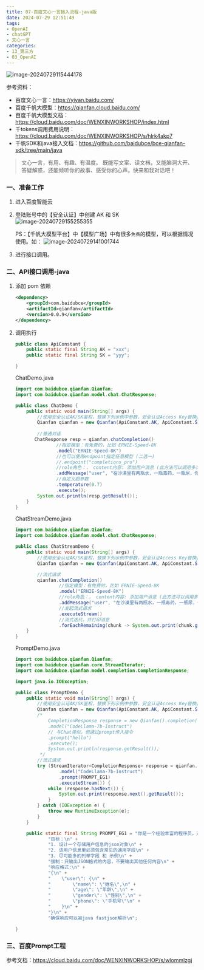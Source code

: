 ```yaml
---
title: 07-百度文心一言接入流程-java版
date: 2024-07-29 12:51:49
tags:
- OpenAI
- chatGPT
- 文心一言
categories: 
- 13_第三方
- 03_OpenAI
---
```


![image-20240729115444178](https://jy-imgs.oss-cn-beijing.aliyuncs.com/img/20240729115539.png)

参考资料：

* 百度文心一言：https://yiyan.baidu.com/
* 百度千帆大模型：https://qianfan.cloud.baidu.com/
* 百度千帆大模型文档：https://cloud.baidu.com/doc/WENXINWORKSHOP/index.html
* 千tokens调用费用说明：https://cloud.baidu.com/doc/WENXINWORKSHOP/s/hlrk4akp7
* 千帆SDK和java接入文档：https://github.com/baidubce/bce-qianfan-sdk/tree/main/java

> 文心一言，有用、有趣、有温度。
> 既能写文案、读文档，又能脑洞大开、答疑解惑，还能倾听你的故事、感受你的心声。快来和我对话吧！

### 一、准备工作

1. 进入百度智能云

2. 登陆账号中的【安全认证】中创建 AK 和 SK
   ![image-20240729155255355](https://jy-imgs.oss-cn-beijing.aliyuncs.com/img/20240729155256.png)

   PS：【千帆大模型平台】中【模型广场】中有很多`免费`的模型，可以根据情况使用。如：
   ![image-20240729141001744](https://jy-imgs.oss-cn-beijing.aliyuncs.com/img/20240729141003.png)

3. 进行接口调用。



### 二、API接口调用-java

1. 添加 pom 依赖

   ```xml
   <dependency>
       <groupId>com.baidubce</groupId>
       <artifactId>qianfan</artifactId>
       <version>0.0.9</version>
   </dependency>
   ```

   

2. 调用执行

   ```java
   public class ApiConstant {
       public static final String AK = "xxx";
       public static final String SK = "yyy";
   
   }
   ```

   ChatDemo.java

   ```java
   import com.baidubce.qianfan.Qianfan;
   import com.baidubce.qianfan.model.chat.ChatResponse;
   
   public class ChatDemo {
       public static void main(String[] args) {
           //使用安全认证AK/SK鉴权，替换下列示例中参数，安全认证Access Key替换your_iam_ak，Secret Key替换your_iam_sk
           Qianfan qianfan = new Qianfan(ApiConstant.AK, ApiConstant.SK);
           
           //普通对话
          ChatResponse resp = qianfan.chatCompletion()
                  //指定模型：有免费的，比如 ERNIE-Speed-8K
                  .model("ERNIE-Speed-8K")
                  //也可以使用endpoint指定任意模型 (二选一)
                  //.endpoint("completions_pro")
                  //role角色：， content内容: 添加用户消息 (此方法可以调用多次，以实现多轮对话的消息传递)
                  .addMessage("user", "在沙漠里有两瓶水，一瓶毒药，一瓶尿，你快渴死了你会喝什么？")
                  //自定义超参数
                  .temperature(0.7)
                  .execute();
           System.out.println(resp.getResult());
       }
   }
   ```

   ChatStreamDemo.java

   ```java
   import com.baidubce.qianfan.Qianfan;
   import com.baidubce.qianfan.model.chat.ChatResponse;
   
   public class ChatStreamDemo {
       public static void main(String[] args) {
           //使用安全认证AK/SK鉴权，替换下列示例中参数，安全认证Access Key替换your_iam_ak，Secret Key替换your_iam_sk
           Qianfan qianfan = new Qianfan(ApiConstant.AK, ApiConstant.SK);
   
           //流式请求
           qianfan.chatCompletion()
                   //指定模型：有免费的，比如 ERNIE-Speed-8K
                   .model("ERNIE-Speed-8K")
                   //role角色：， content内容: 添加用户消息 (此方法可以调用多次，以实现多轮对话的消息传递)
                   .addMessage("user", "在沙漠里有两瓶水，一瓶毒药，一瓶尿，你快渴死了你会喝什么？")
                   //发起流式请求
                   .executeStream()
                   //流式迭代，并打印消息
                   .forEachRemaining(chunk -> System.out.print(chunk.getResult()));
       }
   }
   ```

   PromptDemo.java

   ```java
   import com.baidubce.qianfan.Qianfan;
   import com.baidubce.qianfan.core.StreamIterator;
   import com.baidubce.qianfan.model.completion.CompletionResponse;
   
   import java.io.IOException;
   
   public class PromptDemo {
       public static void main(String[] args) {
           //使用安全认证AK/SK鉴权，替换下列示例中参数，安全认证Access Key替换your_iam_ak，Secret Key替换your_iam_sk
           Qianfan qianfan = new Qianfan(ApiConstant.AK, ApiConstant.SK);
           /*
               CompletionResponse response = new Qianfan().completion()
               .model("CodeLlama-7b-Instruct")
               // 与Chat类似，但通过prompt传入指令
               .prompt("hello")
               .execute();
               System.out.println(response.getResult());
            */
           //流式请求
           try (StreamIterator<CompletionResponse> response = qianfan.completion()
                   .model("CodeLlama-7b-Instruct")
                   .prompt(PROMPT_EG1)
                   .executeStream()) {
               while (response.hasNext()) {
                   System.out.print(response.next().getResult());
               }
           } catch (IOException e) {
               throw new RuntimeException(e);
           }
       }
   
       public static final String PROMPT_EG1 = "你是一个经验丰富的程序员，对编程代码和程序设计都很精通。" +
               "目标：\n" +
               "1. 设计一个存储用户信息的json对象\n" +
               "2. 该用户信息里必须包含常见的通用字段\n" +
               "3. 尽可能多的列举字段 和 示例\n" +
               "强制：只输出JSON格式的内容，不要输出其他任何内容\n" +
               "响应格式:\n" +
               "{\n" +
               "    \"user\": {\n" +
               "        \"name\": \"姓名\",\n" +
               "        \"age\": \"年龄\",\n" +
               "        \"gender\": \"性别\",\n" +
               "        \"phone\": \"手机号\"\n" +
               "    }\n" +
               "}\n" +
               "确保响应可以被java fastjson解析\n";
   
   }
   ```



### 三、百度Prompt工程

参考文档：https://cloud.baidu.com/doc/WENXINWORKSHOP/s/wlommlzgj





